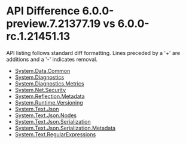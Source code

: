 # API Difference 6.0.0-preview.7.21377.19 vs 6.0.0-rc.1.21451.13

API listing follows standard diff formatting. Lines preceded by a '+' are
additions and a '-' indicates removal.

* [System.Data.Common](6.0.0-rc1_System.Data.Common.md)
* [System.Diagnostics](6.0.0-rc1_System.Diagnostics.md)
* [System.Diagnostics.Metrics](6.0.0-rc1_System.Diagnostics.Metrics.md)
* [System.Net.Security](6.0.0-rc1_System.Net.Security.md)
* [System.Reflection.Metadata](6.0.0-rc1_System.Reflection.Metadata.md)
* [System.Runtime.Versioning](6.0.0-rc1_System.Runtime.Versioning.md)
* [System.Text.Json](6.0.0-rc1_System.Text.Json.md)
* [System.Text.Json.Nodes](6.0.0-rc1_System.Text.Json.Nodes.md)
* [System.Text.Json.Serialization](6.0.0-rc1_System.Text.Json.Serialization.md)
* [System.Text.Json.Serialization.Metadata](6.0.0-rc1_System.Text.Json.Serialization.Metadata.md)
* [System.Text.RegularExpressions](6.0.0-rc1_System.Text.RegularExpressions.md)

